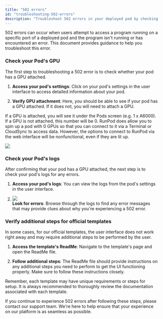 ```yaml
---
title: "502 errors"
id: "troubleshooting-502-errors"
description: "Troubleshoot 502 errors in your deployed pod by checking GPU attachment, pod logs, and official template instructions to resolve issues and enable seamless access."
---
```


502 errors can occur when users attempt to access a program running on a specific port of a deployed pod and the program isn't running or has encountered an error. This document provides guidance to help you troubleshoot this error.

### Check your Pod's GPU

The first step to troubleshooting a 502 error is to check whether your pod has a GPU attached.

1. **Access your pod's settings**: Click on your pod's settings in the user interface to access detailed information about your pod.

2. **Verify GPU attachment**: Here, you should be able to see if your pod has a GPU attached. If it does not, you will need to attach a GPU.

If a GPU is attached, you will see it under the Pods screen (e.g. 1 x A6000). If a GPU is not attached, this number will be 0. RunPod does allow you to spin up a pod with 0 GPUs so that you can connect to it via a Terminal or CloudSync to access data. However, the options to connect to RunPod via the web interface will be nonfunctional, even if they are lit up.

![](/img/docs/fb4c0dd-image.png)

### Check your Pod's logs

After confirming that your pod has a GPU attached, the next step is to check your pod's logs for any errors.

1. **Access your pod's logs**: You can view the logs from the pod's settings in the user interface.

2. ![](/img/docs/3500eba-image.png)\
   **Look for errors**: Browse through the logs to find any error messages that may provide clues about why you're experiencing a 502 error.

### Verify additional steps for official templates

In some cases, for our official templates, the user interface does not work right away and may require additional steps to be performed by the user.

1. **Access the template's ReadMe**: Navigate to the template's page and open the ReadMe file.

2. **Follow additional steps**: The ReadMe file should provide instructions on any additional steps you need to perform to get the UI functioning properly. Make sure to follow these instructions closely.

Remember, each template may have unique requirements or steps for setup. It is always recommended to thoroughly review the documentation associated with each template.

If you continue to experience 502 errors after following these steps, please contact our support team. We're here to help ensure that your experience on our platform is as seamless as possible.
